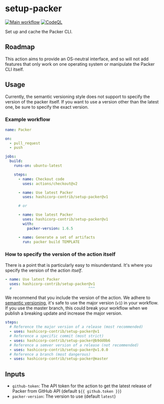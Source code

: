 # setup-packer

[![Main workflow](https://github.com/hashicorp-contrib/setup-packer/workflows/Main%20workflow/badge.svg?branch=master)](https://github.com/hashicorp-contrib/setup-packer/actions)
[![CodeQL](https://github.com/hashicorp-contrib/setup-packer/workflows/CodeQL/badge.svg?branch=master)](https://github.com/hashicorp-contrib/setup-packer/actions)

Set up and cache the Packer CLI.

## Roadmap

This action aims to provide an OS-neutral interface, and so will not add
features that only work on one operating system or manipulate the Packer CLI
itself.

## Usage

Currently, the semantic versioning style does not support to specify the version
of the packer itself. ​If you want to use a version other than the latest one,
be sure to specify the exact version.

### Example workflow

```yml
name: Packer

on:
  - pull_request
  - push

jobs:
  build:
    runs-on: ubuntu-latest

    steps:
      - name: Checkout code
        uses: actions/checkout@v2

      - name: Use latest Packer
        uses: hashicorp-contrib/setup-packer@v1

      # or

      - name: Use latest Packer
        uses: hashicorp-contrib/setup-packer@v1
        with:
          packer-version: 1.6.5

      - name: Generate a set of artifacts
        run: packer build TEMPLATE
```

### ​How to specify the version of the action itself

There is a point that is particularly easy to misunderstand. It's where you
specify the version of the action _itself_.

```yml
- name: Use latest Packer
  uses: hashicorp-contrib/setup-packer@v1
  #                                   ^^^
```

We recommend that you include the version of the action. We adhere to
[semantic versioning](https://semver.org), it's safe to use the major version
(`v1`) in your workflow. If you use the master branch, this could break your
workflow when we publish a breaking update and increase the major version.

```yml
steps:
  # Reference the major version of a release (most recommended)
  - uses: hashicorp-contrib/setup-packer@v1
  # Reference a specific commit (most strict)
  - uses: hashicorp-contrib/setup-packer@b9dd0b6
  # Reference a semver version of a release (not recommended)
  - uses: hashicorp-contrib/setup-packer@v1.0.0
  # Reference a branch (most dangerous)
  - uses: hashicorp-contrib/setup-packer@master
```

## Inputs

- `github-token`: The API token for the action to get the latest release of
  Packer from GitHub API (default `${{ github.token }}`)
- `packer-version`: The version to use (default `latest`)
